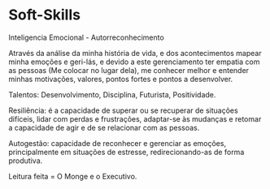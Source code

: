 # Soft-Skills
Inteligencia Emocional - Autorreconhecimento 

Através da análise da minha história de vida, e dos acontecimentos  mapear minha emoções e geri-lás, e devido a este  gerenciamento ter empatia com as pessoas (Me colocar no lugar dela), me conhecer melhor e entender minhas motivações, valores, pontos fortes e pontos a desenvolver.

Talentos: Desenvolvimento, Disciplina, Futurista, Positividade.

Resiliência: é a capacidade de superar ou se recuperar de situações difíceis, lidar com perdas e frustrações, adaptar-se às mudanças e retomar a capacidade de agir e de se relacionar com as pessoas.

Autogestão:  capacidade de reconhecer e gerenciar as emoções, principalmente em situações de estresse, redirecionando-as de forma produtiva.

Leitura feita = O Monge e o Executivo.
